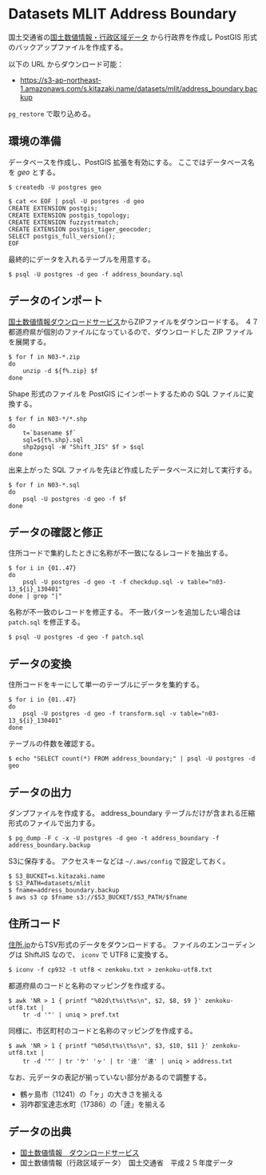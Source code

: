 Datasets MLIT Address Boundary
==============================

国土交通省の[国土数値情報・行政区域データ](http://nlftp.mlit.go.jp/ksj/gml/datalist/KsjTmplt-N03.html)
から行政界を作成し PostGIS 形式のバックアップファイルを作成する。

以下の URL からダウンロード可能：

* https://s3-ap-northeast-1.amazonaws.com/s.kitazaki.name/datasets/mlit/address_boundary.backup

`pg_restore` で取り込める。

## 環境の準備

データベースを作成し、PostGIS 拡張を有効にする。
ここではデータベース名を _geo_ とする。

    $ createdb -U postgres geo

    $ cat << EOF | psql -U postgres -d geo
    CREATE EXTENSION postgis;
    CREATE EXTENSION postgis_topology;
    CREATE EXTENSION fuzzystrmatch;
    CREATE EXTENSION postgis_tiger_geocoder;
    SELECT postgis_full_version();
    EOF

最終的にデータを入れるテーブルを用意する。

    $ psql -U postgres -d geo -f address_boundary.sql


## データのインポート

[国土数値情報ダウンロードサービス](http://nlftp.mlit.go.jp/ksj/gml/datalist/KsjTmplt-N03.html)からZIPファイルをダウンロードする。
４７都道府県が個別のファイルになっているので、ダウンロードした ZIP ファイルを展開する。

    $ for f in N03-*.zip
    do
        unzip -d ${f%.zip} $f
    done

Shape 形式のファイルを PostGIS にインポートするための SQL ファイルに変換する。

    $ for f in N03-*/*.shp
    do
        t=`basename $f`
        sql=${t%.shp}.sql
        shp2pgsql -W "Shift_JIS" $f > $sql
    done

出来上がった SQL ファイルを先ほど作成したデータベースに対して実行する。

    $ for f in N03-*.sql
    do
        psql -U postgres -d geo -f $f
    done

## データの確認と修正

住所コードで集約したときに名称が不一致になるレコードを抽出する。

    $ for i in {01..47}
    do
        psql -U postgres -d geo -t -f checkdup.sql -v table="n03-13_${i}_130401"
    done | grep "|"

名称が不一致のレコードを修正する。
不一致パターンを追加したい場合は `patch.sql` を修正する。

    $ psql -U postgres -d geo -f patch.sql

## データの変換

住所コードをキーにして単一のテーブルにデータを集約する。

    $ for i in {01..47}
    do
        psql -U postgres -d geo -f transform.sql -v table="n03-13_${i}_130401"
    done

テーブルの件数を確認する。

    $ echo "SELECT count(*) FROM address_boundary;" | psql -U postgres -d geo

## データの出力

ダンプファイルを作成する。
address_boundary テーブルだけが含まれる圧縮形式のファイルで出力する。

    $ pg_dump -F c -x -U postgres -d geo -t address_boundary -f address_boundary.backup

S3に保存する。
アクセスキーなどは `~/.aws/config` で設定しておく。

    $ S3_BUCKET=s.kitazaki.name
    $ S3_PATH=datasets/mlit
    $ fname=address_boundary.backup
    $ aws s3 cp $fname s3://$S3_BUCKET/$S3_PATH/$fname

## 住所コード

[住所.jp](http://jusyo.jp/index.html)からTSV形式のデータをダウンロードする。
ファイルのエンコーディングは ShiftJIS なので、 `iconv` で UTF8 に変換する。

    $ iconv -f cp932 -t utf8 < zenkoku.txt > zenkoku-utf8.txt

都道府県のコードと名称のマッピングを作成する。

    $ awk 'NR > 1 { printf "%02d\t%s\t%s\n", $2, $8, $9 }' zenkoku-utf8.txt |
        tr -d '"' | uniq > pref.txt

同様に、市区町村のコードと名称のマッピングを作成する。

    $ awk 'NR > 1 { printf "%05d\t%s\t%s\n", $3, $10, $11 }' zenkoku-utf8.txt |
        tr -d '"' | tr 'ケ' 'ヶ' | tr '逹' '達' | uniq > address.txt

なお、元データの表記が揃っていない部分があるので調整する。

* 鶴ヶ島市（11241）の「ヶ」の大きさを揃える
* 羽咋郡宝達志水町（17386）の「逹」を揃える

## データの出典

* [国土数値情報　ダウンロードサービス](http://nlftp.mlit.go.jp/ksj/index.html)
* 国土数値情報（行政区域データ）　国土交通省　平成２５年度データ


